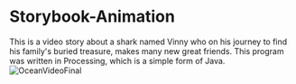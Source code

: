 # Storybook-Animation
This is a video story about a shark named Vinny who on his journey to find his family's buried treasure, makes many new great friends. This program was written in Processing, which is a simple form of Java. 
![OceanVideoFinal](https://user-images.githubusercontent.com/121467771/211580242-00069450-db7e-413b-a2ed-3d81fed96d88.png)
